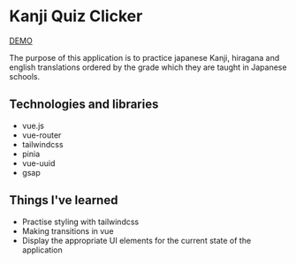 # Kanji Quiz Clicker

[DEMO](https://kmk00-kanji-clicker.netlify.app/)

The purpose of this application is to practice japanese Kanji, hiragana and english translations ordered by the grade which they are taught in Japanese schools.

## Technologies and libraries

- vue.js
- vue-router
- tailwindcss
- pinia
- vue-uuid
- gsap

## Things I've learned

- Practise styling with tailwindcss
- Making transitions in vue
- Display the appropriate UI elements for the current state of the application


